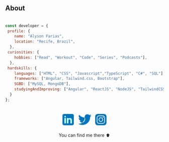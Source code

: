 

## About

```javascript

const developer = {
 profile: {
    name: "Alyson Farias",
    location: "Recife, Brazil",
  },
 curiosities: {
    hobbies: ["Read", "Workout", "Code", "Series", "Podcasts"],
  },
 hardskills: {
    languages: ["HTML", "CSS", "Javascript","TypeScript", "C#", "SQL"],
    frameworks: ["Angular, Tailwind.css, Bootstrap"],
    SGBD: ["MySQL, MongoDB"],
    studyingAndImproving: ["Angular", "ReactJS", "NodeJS", "TailwindCSS", "Bootstrap"]
  }
};

```

<br>

<div align="center">
 <!-- LinkedIn -->
 <a href="https://www.linkedin.com/in/alysonfarias/" target="_blank"><img src="https://github.com/1matheusflorencio/1matheusflorencio/blob/main/README%20arquivos/icons8-linkedin-48.png?raw=true"></a>
 <!-- Twitter -->
 <a href="https://twitter.com/alysonfarias_" target="_blank"><img src="https://github.com/1matheusflorencio/1matheusflorencio/blob/main/README%20arquivos/icons8-twitter-48.png?raw=true"></a>
 <!-- Instagram -->
 <a href="https://www.instagram.com/alysonfarias" target="_blank"><img src="https://github.com/1matheusflorencio/1matheusflorencio/blob/main/README%20arquivos/icons8-instagram-48.png?raw=true"></a>
 <br>
 <p align="center">You can find me there ⬆️</p>
</div>



<!--
**alysonfarias/alysonfarias** is a ✨ _special_ ✨ repository because its `README.md` (this file) appears on your GitHub profile.

Here are some ideas to get you started:



